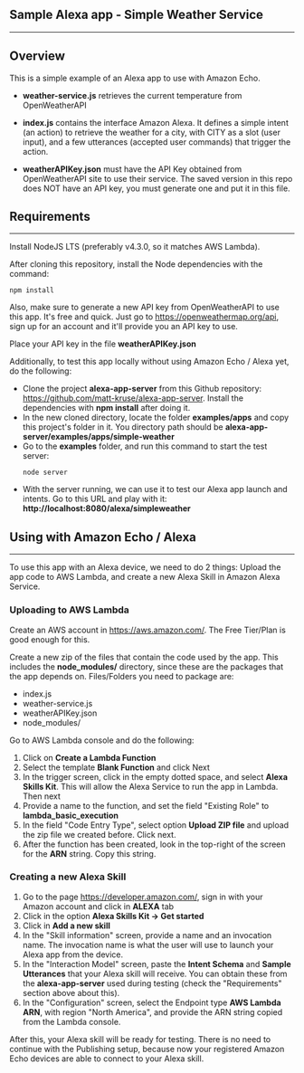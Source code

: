 ## **Sample Alexa app - Simple Weather Service**
___

## **Overview**
This is a simple example of an Alexa app to use with Amazon Echo.

* **weather-service.js** retrieves the current temperature from OpenWeatherAPI

* **index.js** contains the interface Amazon Alexa. It defines a simple intent (an action) to retrieve the weather for a city, with CITY as a slot (user input), and a few utterances (accepted user commands) that trigger the action.

* **weatherAPIKey.json** must have the API Key obtained from OpenWeatherAPI site to use their service. The saved version in this repo does NOT have an API key, you must generate one and put it in this file.

## **Requirements**
___
Install NodeJS LTS (preferably v4.3.0, so it matches AWS Lambda).

After cloning this repository, install the Node dependencies with the command:
~~~
npm install
~~~
Also, make sure to generate a new API key from OpenWeatherAPI to use this app. It's free and quick. Just go to https://openweathermap.org/api, sign up for an account and it'll provide you an API key to use.

Place your API key in the file **weatherAPIKey.json**

Additionally, to test this app locally without using Amazon Echo / Alexa yet, do the following:
* Clone the project **alexa-app-server** from this Github repository: https://github.com/matt-kruse/alexa-app-server. Install the dependencies with **npm install** after doing it.
* In the new cloned directory, locate the folder **examples/apps** and copy this project's folder in it. You directory path should be **alexa-app-server/examples/apps/simple-weather**
* Go to the **examples** folder, and run this command to start the test server:
    ~~~
    node server
    ~~~
* With the server running, we can use it to test our Alexa app launch and intents. Go to this URL and play with it: **http://localhost:8080/alexa/simpleweather**

## **Using with Amazon Echo / Alexa**
___
To use this app with an Alexa device, we need to do 2 things: Upload the app code to AWS Lambda, and create a new Alexa Skill in Amazon Alexa Service.

### Uploading to AWS Lambda
Create an AWS account in https://aws.amazon.com/. The Free Tier/Plan is good enough for this.

Create a new zip of the files that contain the code used by the app. This includes the **node_modules/** directory, since these are the packages that the app depends on. Files/Folders you need to package are:
* index.js
* weather-service.js
* weatherAPIKey.json
* node_modules/

Go to AWS Lambda console and do the following:
1. Click on **Create a Lambda Function**
2. Select the template **Blank Function** and click Next
3. In the trigger screen, click in the empty dotted space, and select **Alexa Skills Kit**. This will allow the Alexa Service to run the app in Lambda. Then next
4. Provide a name to the function, and set the field "Existing Role" to **lambda_basic_execution**
5. In the field "Code Entry Type", select option **Upload ZIP file** and upload the zip file we created before. Click next.
6. After the function has been created, look in the top-right of the screen for the **ARN** string. Copy this string.

### Creating a new Alexa Skill
1. Go to the page https://developer.amazon.com/, sign in with your Amazon account and click in **ALEXA** tab
2. Click in the option **Alexa Skills Kit -> Get started**
3. Click in **Add a new skill**
4. In the "Skill information" screen, provide a name and an invocation name. The invocation name is what the user will use to launch your Alexa app from the device.
5. In the "Interaction Model" screen, paste the **Intent Schema** and **Sample Utterances** that your Alexa skill will receive. You can obtain these from the **alexa-app-server** used during testing (check the "Requirements" section above about this).
6. In the "Configuration" screen, select the Endpoint type **AWS Lambda ARN**, with region "North America", and provide the ARN string copied from the Lambda console.

After this, your Alexa skill will be ready for testing. There is no need to continue with the Publishing setup, because now your registered Amazon Echo devices are able to connect to your Alexa skill.